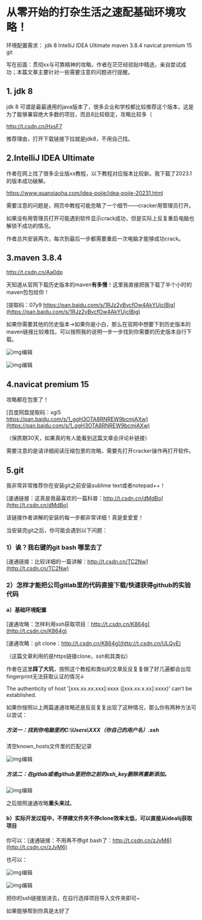 # **从零开始的打杂生活之速配基础环境攻略！**

环境配置需求：
jdk 8
IntelliJ IDEA Ultimate
maven 3.8.4
navicat premium 15
git

写在前面：贯彻xx与可靠精神的攻略，作者在茫茫经验贴中精选，亲自尝试成功；本篇文章主要针对一些需要注意的问题进行提醒。

## 1. jdk 8

jdk 8 可谓是最最通用的java版本了，很多企业和学校都比较推荐这个版本，这是为了能够兼容绝大多数的项目，而且8比较稳定，攻略比较多（

http://t.csdn.cn/HxsF7

推荐理由，打开下载链接下拉就是jdk8，不用自己找。

## 2.IntelliJ IDEA Ultimate

作者在网上找了很多企业版xx教程，以下教程对应版本比较新。我下载了2023.1的版本成功破解。

https://www.quanxiaoha.com/idea-pojie/idea-pojie-20231.html

需要注意的问题是，网页中教程可能忽略了一个细节——cracker用管理员打开。

如果没有用管理员打开可能遇到软件显示crack成功，但是实际上反复重启电脑也解锁不成功的情况。

作者总共安装两次，每次到最后一步都需要重启一次电脑才能够成功crack。



## 3.maven 3.8.4

http://t.csdn.cn/Aa0dp

天知道从官网下载历史版本的maven**有多慢**！这里我直接把我下载了半个小时的maven包包给你！

[提取码：07y9 https://pan.baidu.com/s/1RJz2yBvcfOw4AkYUjcIBig](https://pan.baidu.com/s/1RJz2yBvcfOw4AkYUjcIBig)

如果你需要其他的历史版本->如果你是小白，那么在官网中想要下到历史版本的maven链接比较难找，可以按照我的说明一步一步找到你需要的历史版本自行下载。

![img](https://img-blog.csdnimg.cn/4012626f3bda47c18e62c0589c61ad70.png)![点击并拖拽以移动](data:image/gif;base64,R0lGODlhAQABAPABAP///wAAACH5BAEKAAAALAAAAAABAAEAAAICRAEAOw==)编辑

 ![img](https://img-blog.csdnimg.cn/470e73c62e7b4d43ad0cced63c3407a1.png)![点击并拖拽以移动](data:image/gif;base64,R0lGODlhAQABAPABAP///wAAACH5BAEKAAAALAAAAAABAAEAAAICRAEAOw==)编辑





## 4.navicat premium 15

攻略都在包里了！

[百度网盘提取码：xgi5 https://pan.baidu.com/s/1_ggH3OTA8RNREW9bcmjAXw](https://pan.baidu.com/s/1_ggH3OTA8RNREW9bcmjAXw)

（保质期30天，如果真的有人能看到这篇文章会评论补链接）

需要注意的是请详细阅读压缩包里的攻略，需要先打开cracker操作再打开软件。



## 5.git

我非常非常推荐你在安装git之前安装sublime text或者notepad++！

[速通链接：这真是我最喜欢的一篇科普：http://t.csdn.cn/dMdBo](http://t.csdn.cn/dMdBo)

该链接作者讲解的安装的每一步都非常详细！真是爱爱爱！

当安装完git之后，你可能会遇到以下问题：

### 1）诶？我右键的git bash 哪里去了

[速通链接：比较详细的一篇讲解：http://t.csdn.cn/TC2Nw](http://t.csdn.cn/TC2Nw)

### 2）怎样才能把公司gitlab里的代码直接下载/快速获得github的实验代码

#### a）基础环境配置

[速通攻略：怎样利用ssh获取项目：http://t.csdn.cn/K864g](http://t.csdn.cn/K864g)

[速通攻略：git clone：http://t.csdn.cn/K864g](http://t.csdn.cn/ULQyE)

（这篇文章利用的是https链接clone，ssh和其类似）

作者在这里**踩了大坑**，按照这个教程和类似的文章反反复复做了好几遍都会出现fingerprint无法获取认证的情况↓

The authenticity of host '[xxx.xx.xx.xxx]:xxxx ([xxx.xx.x.xx]:xxxx)' can't be established.

如果你按照以上两篇速通攻略还是反反复复出现了这种情况，那么你有两种方法可以尝试：

##### 方法一：找到你电脑里的C:\Users\XXX（你自己的用户名）\.ssh

清空known_hosts文件里的匹配记录

![img](https://img-blog.csdnimg.cn/23ecccd545d0452bb6ffeb9a627e46bb.png)![点击并拖拽以移动](data:image/gif;base64,R0lGODlhAQABAPABAP///wAAACH5BAEKAAAALAAAAAABAAEAAAICRAEAOw==)编辑



##### 方法二：在gitlab或者github里把你之前的ssh_key删除再重新添加。

![img](https://img-blog.csdnimg.cn/b978d4745c374ce5acc8bd44004ceb77.png)![点击并拖拽以移动](data:image/gif;base64,R0lGODlhAQABAPABAP///wAAACH5BAEKAAAALAAAAAABAAEAAAICRAEAOw==)编辑

之后按照速通攻略**重头来过**。 

#### b）实际开发过程中，不停建文件夹不停clone效率太低，可以直接从idealij获取项目

你可以：[速通链接：不用再不停git bash了：http://t.csdn.cn/zJvM6](http://t.csdn.cn/zJvM6)

也可以：

![img](https://img-blog.csdnimg.cn/01c02a5602b24d7bac09691e36e12fc2.png)![点击并拖拽以移动](data:image/gif;base64,R0lGODlhAQABAPABAP///wAAACH5BAEKAAAALAAAAAABAAEAAAICRAEAOw==)编辑

![img](https://img-blog.csdnimg.cn/7323cf48ba0b4f8da00ddb081ebf28f4.png)![点击并拖拽以移动](data:image/gif;base64,R0lGODlhAQABAPABAP///wAAACH5BAEKAAAALAAAAAABAAEAAAICRAEAOw==)编辑 

把你的ssh链接放进去，在自行选择项目导入文件夹即可~

如果能够帮到你真是太好了